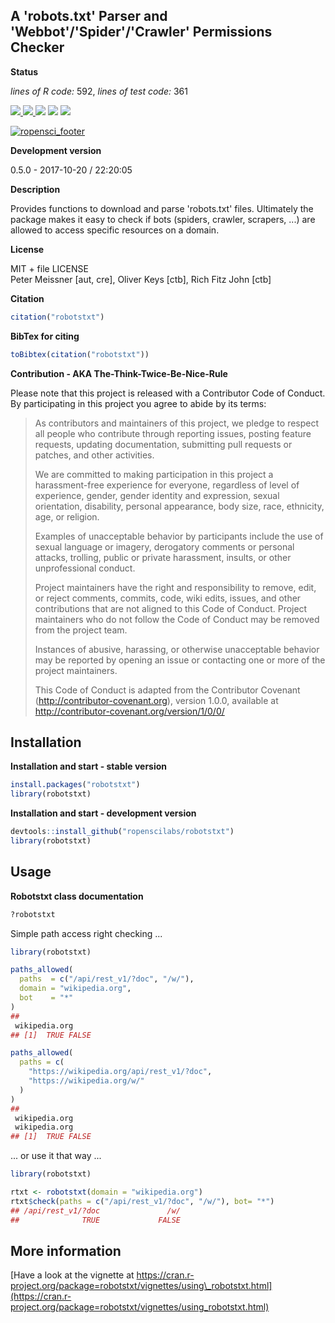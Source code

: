 
A 'robots.txt' Parser and 'Webbot'/'Spider'/'Crawler' Permissions Checker
-------------------------------------------------------------------------

**Status**

*lines of R code:* 592, *lines of test code:* 361

<a href="https://travis-ci.org/ropenscilabs/robotstxt"> <img src="https://api.travis-ci.org/ropenscilabs/robotstxt.svg?branch=master"> <a/> <a href="https://cran.r-project.org/package=robotstxt"> <img src="http://www.r-pkg.org/badges/version/robotstxt"> </a> [![](https://badges.ropensci.org/25_status.svg)](https://github.com/ropensci/onboarding/issues/25) <!-- [![Coverage Status](https://img.shields.io/codecov/c/github/ropenscilabs/robotstxt/master.svg)](https://codecov.io/github/ropenscilabs/robotstxt?branch=master) --> <img src="http://cranlogs.r-pkg.org/badges/grand-total/robotstxt"> <img src="http://cranlogs.r-pkg.org/badges/robotstxt">

[![ropensci\_footer](https://raw.githubusercontent.com/ropenscilabs/robotstxt/master/logo/github_footer.png)](https://ropensci.org)

**Development version**

0.5.0 - 2017-10-20 / 22:20:05

**Description**

Provides functions to download and parse 'robots.txt' files. Ultimately the package makes it easy to check if bots (spiders, crawler, scrapers, ...) are allowed to access specific resources on a domain.

**License**

MIT + file LICENSE <br>Peter Meissner \[aut, cre\], Oliver Keys \[ctb\], Rich Fitz John \[ctb\]

**Citation**

``` r
citation("robotstxt")
```

**BibTex for citing**

``` r
toBibtex(citation("robotstxt"))
```

**Contribution - AKA The-Think-Twice-Be-Nice-Rule**

Please note that this project is released with a Contributor Code of Conduct. By participating in this project you agree to abide by its terms:

> As contributors and maintainers of this project, we pledge to respect all people who contribute through reporting issues, posting feature requests, updating documentation, submitting pull requests or patches, and other activities.
>
> We are committed to making participation in this project a harassment-free experience for everyone, regardless of level of experience, gender, gender identity and expression, sexual orientation, disability, personal appearance, body size, race, ethnicity, age, or religion.
>
> Examples of unacceptable behavior by participants include the use of sexual language or imagery, derogatory comments or personal attacks, trolling, public or private harassment, insults, or other unprofessional conduct.
>
> Project maintainers have the right and responsibility to remove, edit, or reject comments, commits, code, wiki edits, issues, and other contributions that are not aligned to this Code of Conduct. Project maintainers who do not follow the Code of Conduct may be removed from the project team.
>
> Instances of abusive, harassing, or otherwise unacceptable behavior may be reported by opening an issue or contacting one or more of the project maintainers.
>
> This Code of Conduct is adapted from the Contributor Covenant (<http://contributor-covenant.org>), version 1.0.0, available at <http://contributor-covenant.org/version/1/0/0/>

Installation
------------

**Installation and start - stable version**

``` r
install.packages("robotstxt")
library(robotstxt)
```

**Installation and start - development version**

``` r
devtools::install_github("ropenscilabs/robotstxt")
library(robotstxt)
```

Usage
-----

**Robotstxt class documentation**

``` r
?robotstxt
```

Simple path access right checking ...

``` r
library(robotstxt)

paths_allowed(
  paths  = c("/api/rest_v1/?doc", "/w/"), 
  domain = "wikipedia.org", 
  bot    = "*"
)
## 
 wikipedia.org
## [1]  TRUE FALSE

paths_allowed(
  paths = c(
    "https://wikipedia.org/api/rest_v1/?doc", 
    "https://wikipedia.org/w/"
  )
)
## 
 wikipedia.org                      
 wikipedia.org
## [1]  TRUE FALSE
```

... or use it that way ...

``` r
library(robotstxt)

rtxt <- robotstxt(domain = "wikipedia.org")
rtxt$check(paths = c("/api/rest_v1/?doc", "/w/"), bot= "*")
## /api/rest_v1/?doc               /w/ 
##              TRUE             FALSE
```

More information
----------------

[Have a look at the vignette at https://cran.r-project.org/package=robotstxt/vignettes/using\_robotstxt.html](https://cran.r-project.org/package=robotstxt/vignettes/using_robotstxt.html)
